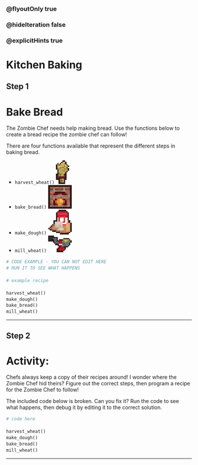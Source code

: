 ### @flyoutOnly true
### @hideIteration false
### @explicitHints true

# Kitchen Baking

## Step 1
# Bake Bread

The Zombie Chef needs help making bread. Use the functions below to create a bread recipe the zombie chef can follow!

There are four functions available that represent the different steps in baking bread.
- `harvest_wheat()` ![Harvest Wheat](https://raw.githubusercontent.com/ReWrite-Media/makecode/master/python/HOC2022/img/bread_wheat.png "Harvest Wheat")
- `bake_bread()` ![Bake Bread](https://raw.githubusercontent.com/ReWrite-Media/makecode/master/python/HOC2022/img/bread_bake.png "Bake Bread")
- `make_dough()` ![Make Dough](https://raw.githubusercontent.com/ReWrite-Media/makecode/master/python/HOC2022/img/bread_dough.png "Make Dough")
- `mill_wheat()` ![Mill Wheat](https://raw.githubusercontent.com/ReWrite-Media/makecode/master/python/HOC2022/img/bread_mill.png "Mill Wheat")

```python
# CODE EXAMPLE - YOU CAN NOT EDIT HERE
# RUN IT TO SEE WHAT HAPPENS

# example recipe

harvest_wheat()
make_dough()
bake_bread()
mill_wheat()
```

---

## Step 2
# Activity:

Chefs always keep a copy of their recipes around! I wonder where the Zombie Chef hid theirs? Figure out the correct steps, then program a recipe for the Zombie Chef to follow! 

The included code below is broken. Can you fix it? Run the code to see what happens, then debug it by editing it to the correct solution.

```python
# code here

harvest_wheat()
make_dough()
bake_bread()
mill_wheat()
```

---

